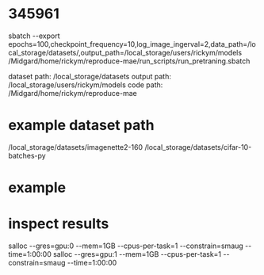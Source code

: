 
# 345961
sbatch --export epochs=100,checkpoint_frequency=10,log_image_ingerval=2,data_path=/local_storage/datasets/,output_path=/local_storage/users/rickym/models /Midgard/home/rickym/reproduce-mae/run_scripts/run_pretraning.sbatch


dataset path: /local_storage/datasets
output path: /local_storage/users/rickym/models
code path: /Midgard/home/rickym/reproduce-mae

# example dataset path 
/local_storage/datasets/imagenette2-160
/local_storage/datasets/cifar-10-batches-py

# example 


# inspect results 
salloc --gres=gpu:0 --mem=1GB --cpus-per-task=1 --constrain=smaug --time=1:00:00
salloc --gres=gpu:1 --mem=1GB --cpus-per-task=1 --constrain=smaug --time=1:00:00